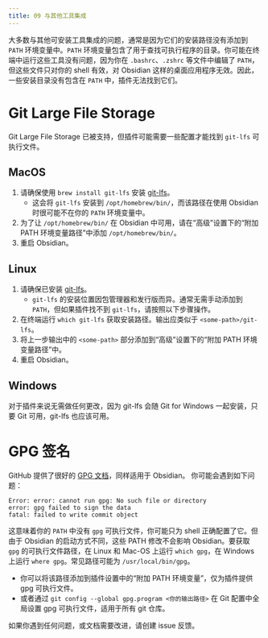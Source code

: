 ```yaml
---
title: 09 与其他工具集成
---
```


大多数与其他可安装工具集成的问题，通常是因为它们的安装路径没有添加到 `PATH` 环境变量中。`PATH` 环境变量包含了用于查找可执行程序的目录。你可能在终端中运行这些工具没有问题，因为你在 `.bashrc`、`.zshrc` 等文件中编辑了 `PATH`，但这些文件只对你的 shell 有效，对 Obsidian 这样的桌面应用程序无效。因此，一些安装目录没有包含在 `PATH` 中，插件无法找到它们。

# Git Large File Storage
Git Large File Storage 已被支持，但插件可能需要一些配置才能找到 `git-lfs` 可执行文件。

## MacOS

1. 请确保使用 `brew install git-lfs` 安装 [git-lfs](https://git-lfs.com/)。
	- 这会将 `git-lfs` 安装到 `/opt/homebrew/bin/`，而该路径在使用 Obsidian 时很可能不在你的 `PATH` 环境变量中。
2. 为了让 `/opt/homebrew/bin/` 在 Obsidian 中可用，请在“高级”设置下的“附加 PATH 环境变量路径”中添加 `/opt/homebrew/bin/`。
3. 重启 Obsidian。

## Linux
1. 请确保已安装 [git-lfs](https://git-lfs.com/)。
	- `git-lfs` 的安装位置因包管理器和发行版而异。通常无需手动添加到 `PATH`，但如果插件找不到 `git-lfs`，请按照以下步骤操作。
2. 在终端运行 `which git-lfs` 获取安装路径。输出应类似于 `<some-path>/git-lfs`。
2. 将上一步输出中的 `<some-path>` 部分添加到“高级”设置下的“附加 PATH 环境变量路径”中。
3. 重启 Obsidian。

## Windows
对于插件来说无需做任何更改，因为 git-lfs 会随 Git for Windows 一起安装，只要 Git 可用，git-lfs 也应该可用。

# GPG 签名

GitHub 提供了很好的 [GPG 文档](https://docs.github.com/en/authentication/managing-commit-signature-verification/generating-a-new-gpg-key)，同样适用于 Obsidian。
你可能会遇到如下问题：
```
Error: error: cannot run gpg: No such file or directory
error: gpg failed to sign the data
fatal: failed to write commit object
```

这意味着你的 `PATH` 中没有 `gpg` 可执行文件，你可能只为 shell 正确配置了它。但由于 Obsidian 的启动方式不同，这些 PATH 修改不会影响 Obsidian。要获取 `gpg` 的可执行文件路径，在 Linux 和 Mac-OS 上运行 `which gpg`，在 Windows 上运行 `where gpg`。常见路径可能为 `/usr/local/bin/gpg`。

- 你可以将该路径添加到插件设置中的“附加 PATH 环境变量”，仅为插件提供 gpg 可执行文件。
- 或者通过 `git config --global gpg.program <你的输出路径>` 在 Git 配置中全局设置 gpg 可执行文件，适用于所有 git 仓库。

如果你遇到任何问题，或文档需要改进，请创建 issue 反馈。